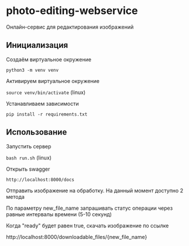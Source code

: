 # photo-editing-webservice
Онлайн-сервис для редактирования изображений

## Инициализация

Создаём виртуальное окружение

`python3 -m venv venv`

Активируем виртуальное окружение

`source venv/bin/activate` (linux)

Устанавливаем зависимости

`pip install -r requirements.txt`

## Использование

Запустить сервер

`bash run.sh` (linux)

Открыть swagger

`http://localhost:8000/docs`

Отправить изображение на обработку. На данный момент доступно 2 метода

По параметру new_file_name запрашивать статус операции через равные интервалы времени (5-10 секунд)

Когда "ready" будет равен true, скачать изображение по ссылке

http://localhost:8000/downloadable_files/{new_file_name}
